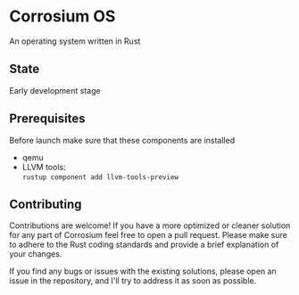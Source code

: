 # Corrosium OS
An operating system written in Rust

## State
Early development stage

## Prerequisites
Before launch make sure that these components are installed
* qemu
* LLVM tools:\
  `rustup component add llvm-tools-preview`

## Contributing
Contributions are welcome! If you have a more optimized or cleaner solution for any part of Corrosium feel free to open a pull request. Please make sure to adhere to the Rust coding standards and provide a brief explanation of your changes.

If you find any bugs or issues with the existing solutions, please open an issue in the repository, and I'll try to address it as soon as possible.